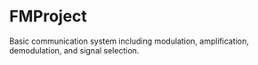 # FMProject
Basic communication system including modulation, amplification, demodulation, and signal selection.
